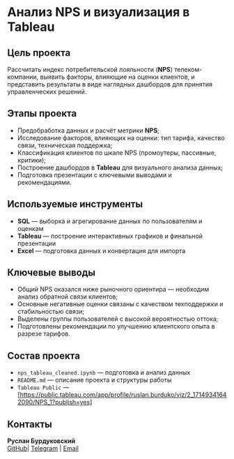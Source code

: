 # Анализ NPS и визуализация в Tableau

## Цель проекта

Рассчитать индекс потребительской лояльности (**NPS**) телеком-компании, выявить факторы, влияющие на оценки клиентов, и представить результаты в виде наглядных дашбордов для принятия управленческих решений.

## Этапы проекта

- Предобработка данных и расчёт метрики **NPS**;
- Исследование факторов, влияющих на оценки: тип тарифа, качество связи, техническая поддержка;
- Классификация клиентов по шкале NPS (промоутеры, пассивные, критики);
- Построение дашбордов в **Tableau** для визуального анализа данных;
- Подготовка презентации с ключевыми выводами и рекомендациями.

## Используемые инструменты

- **SQL** — выборка и агрегирование данных по пользователям и оценкам
- **Tableau** — построение интерактивных графиков и финальной презентации
- **Excel** — подготовка данных и конвертация для импорта

## Ключевые выводы

- Общий NPS оказался ниже рыночного ориентира — необходим анализ обратной связи клиентов;
- Основные негативные оценки связаны с качеством техподдержки и стабильностью связи;
- Выделены группы пользователей с высокой вероятностью оттока;
- Подготовлены рекомендации по улучшению клиентского опыта в разрезе тарифов.

## Состав проекта

- `nps_tableau_cleaned.ipynb` — подготовка и анализ данных
- `README.md` — описание проекта и структуры работы
- `Tableau Public` — [https://public.tableau.com/app/profile/ruslan.burduko/viz/2_17149341642090/NPS_1?publish=yes]

## Контакты

**Руслан Бурдуковский**  
[GitHub](https://github.com/Kleineriese)| [Telegram](https://t.me/kleineriese) | [Email](mailto:ruslanritmix@gmail.com)
